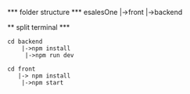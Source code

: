 *** folder structure ***
    esalesOne
       |->front 
        |->backend

** split terminal *** 

    cd backend 
        |->npm install 
         |->npm run dev

    cd front 
       |-> npm install 
        |->npm start
 


 
